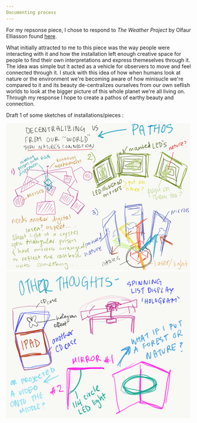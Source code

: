 ```yaml
---
Documenting process
---
```

For my repsonse piece, I chose to respond to *The Weather Project* by Olfaur Elliasson found [here](https://olafureliasson.net/archive/watch/MDA110833/the-weather-project). 

What initially attracted to me to this piece was the way people were interacting with it and how the installation left 
enough creative space for people to find their own interpretations and express themeselves through it. The idea was simple
but it acted as a vehicle for observers to move and feel connected through it. I stuck with this idea of how when humans
look at nature or the environment we're becoming aware of how minisucle we're compared to it and its beauty de-centralizes ourselves from our own seflish worlds to look at the bigger picture of this whole planet we're all living on. Through my
response I hope to create a pathos of earthy beauty and connection. 



Draft 1 of some sketches of installations/pieces :

<img src = "/img/sketch2.png" width = "500" height = "400" >
<img src = "/img/sketch1.png" width = "500" height = "400" >

